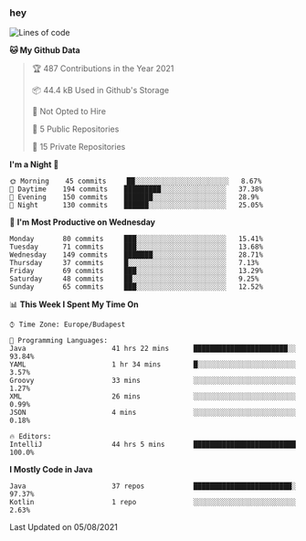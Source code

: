 ### hey

<!--START_SECTION:waka-->
![Lines of code](https://img.shields.io/badge/From%20Hello%20World%20I%27ve%20Written-72340%20lines%20of%20code-blue)

**🐱 My Github Data** 

> 🏆 487 Contributions in the Year 2021
 > 
> 📦 44.4 kB Used in Github's Storage 
 > 
> 🚫 Not Opted to Hire
 > 
> 📜 5 Public Repositories 
 > 
> 🔑 15 Private Repositories  
 > 
**I'm a Night 🦉** 

```text
🌞 Morning    45 commits     ██░░░░░░░░░░░░░░░░░░░░░░░   8.67% 
🌆 Daytime    194 commits    █████████░░░░░░░░░░░░░░░░   37.38% 
🌃 Evening    150 commits    ███████░░░░░░░░░░░░░░░░░░   28.9% 
🌙 Night      130 commits    ██████░░░░░░░░░░░░░░░░░░░   25.05%

```
📅 **I'm Most Productive on Wednesday** 

```text
Monday       80 commits     ███░░░░░░░░░░░░░░░░░░░░░░   15.41% 
Tuesday      71 commits     ███░░░░░░░░░░░░░░░░░░░░░░   13.68% 
Wednesday    149 commits    ███████░░░░░░░░░░░░░░░░░░   28.71% 
Thursday     37 commits     █░░░░░░░░░░░░░░░░░░░░░░░░   7.13% 
Friday       69 commits     ███░░░░░░░░░░░░░░░░░░░░░░   13.29% 
Saturday     48 commits     ██░░░░░░░░░░░░░░░░░░░░░░░   9.25% 
Sunday       65 commits     ███░░░░░░░░░░░░░░░░░░░░░░   12.52%

```


📊 **This Week I Spent My Time On** 

```text
⌚︎ Time Zone: Europe/Budapest

💬 Programming Languages: 
Java                     41 hrs 22 mins      ███████████████████████░░   93.84% 
YAML                     1 hr 34 mins        █░░░░░░░░░░░░░░░░░░░░░░░░   3.57% 
Groovy                   33 mins             ░░░░░░░░░░░░░░░░░░░░░░░░░   1.27% 
XML                      26 mins             ░░░░░░░░░░░░░░░░░░░░░░░░░   0.99% 
JSON                     4 mins              ░░░░░░░░░░░░░░░░░░░░░░░░░   0.18%

🔥 Editors: 
IntelliJ                 44 hrs 5 mins       █████████████████████████   100.0%

```

**I Mostly Code in Java** 

```text
Java                     37 repos            ████████████████████████░   97.37% 
Kotlin                   1 repo              ░░░░░░░░░░░░░░░░░░░░░░░░░   2.63%

```



 Last Updated on 05/08/2021
<!--END_SECTION:waka-->
